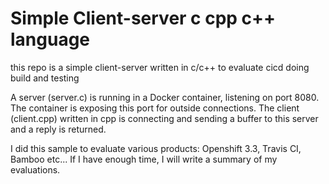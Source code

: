 # Simple Client-server c cpp c++ language 
this repo is a simple client-server written in c/c++ to evaluate cicd doing build and testing

A server (server.c) is running in a Docker container, listening on port 8080. The container is exposing this port for outside connections.
The client (client.cpp) written in cpp is connecting and sending a buffer to this server and a reply is returned.

I did this sample to evaluate various products: Openshift 3.3, Travis CI, Bamboo etc... If I have enough time, I will write a summary of my evaluations.
